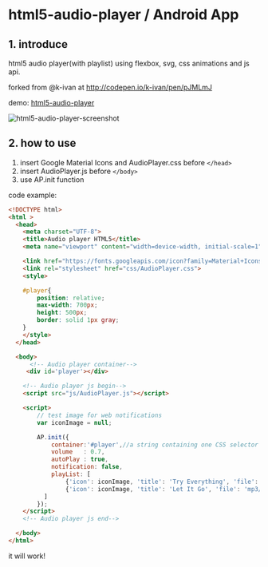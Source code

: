 # html5-audio-player / Android App

## 1. introduce
html5 audio player(with playlist) using flexbox, svg, css animations and  js api.

forked from @k-ivan at http://codepen.io/k-ivan/pen/pJMLmJ

demo: [html5-audio-player](https://likev.github.io/html5-audio-player/ 'html5-audio-player demo')

![html5-audio-player-screenshot](html5-audio-player.png)

## 2. how to use
1. insert Google Material Icons and AudioPlayer.css before `</head>`
2. insert AudioPlayer.js before `</body>`
3. use AP.init function

code example:
```html
<!DOCTYPE html>
<html >
  <head>
    <meta charset="UTF-8">
    <title>Audio player HTML5</title>
    <meta name="viewport" content="width=device-width, initial-scale=1">

    <link href="https://fonts.googleapis.com/icon?family=Material+Icons" rel="stylesheet">
    <link rel="stylesheet" href="css/AudioPlayer.css">
    <style>

    #player{
        position: relative;
        max-width: 700px;
        height: 500px;
        border: solid 1px gray;
    }
    </style>
  </head>

  <body>
      <!-- Audio player container-->
     <div id='player'></div>

    <!-- Audio player js begin-->
    <script src="js/AudioPlayer.js"></script>

    <script>
        // test image for web notifications
        var iconImage = null;

        AP.init({
            container:'#player',//a string containing one CSS selector
            volume   : 0.7,
            autoPlay : true,
            notification: false,
            playList: [
                {'icon': iconImage, 'title': 'Try Everything', 'file': 'mp3/try-everything.mp3'},
                {'icon': iconImage, 'title': 'Let It Go', 'file': 'mp3/let-it-go.mp3'}
          ]
        });
    </script>
    <!-- Audio player js end-->

  </body>
</html>
```

it will work!
